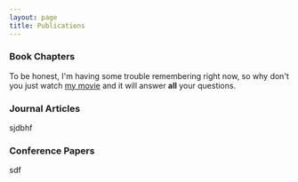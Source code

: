 ```yaml
---
layout: page
title: Publications
---
```



### Book Chapters

To be honest, I'm having some trouble remembering right now, so why don't you just watch [my movie](http://en.wikipedia.org/wiki/The_Princess_Bride_%28film%29) and it will answer **all** your questions.

### Journal Articles

sjdbhf

### Conference Papers

sdf
